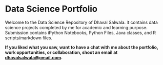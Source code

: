 # Data Science Portfolio
Welcome to the Data Science Repository of Dhaval Salwala. It contains data science projects completed by me for academic and learning purpose. Submission contains iPython Notebooks, Python Files, Java classes, and R scripts/markdown files.

**If you liked what you saw, want to have a chat with me about the portfolio, work opportunities, or collaboration, shoot an email at dhavalsalwala@gmail.com.**

